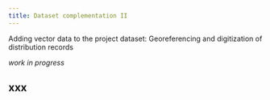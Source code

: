 ```yaml
---
title: Dataset complementation II
---
```


Adding vector data to the project dataset: Georeferencing and digitization of distribution records

<!--more-->


_work in progress_


## xxx




